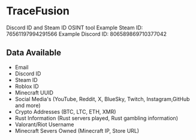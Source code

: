 # TraceFusion
Discord ID and Steam ID OSINT tool
Example Steam ID: 76561197994291566
Example Discord ID: 806589869710377042

## Data Available
- Email
- Discord ID
- Steam ID
- Roblox ID
- Minecraft UUID
- Social Media's (YouTube, Reddit, X, BlueSky, Twitch, Instagram,GitHub and more) 
- Crypto Addresses (BTC, LTC, ETH, XMR)
- Rust Information (Rust servers played, Rust gambling information)
- Valorant/Riot Username
- Minecraft Severs Owned (Minecraft IP, Store URL)
